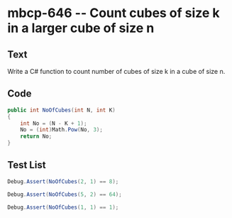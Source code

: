# mbcp-646 -- Count cubes of size k in a larger cube of size n

## Text

Write a C# function to count number of cubes of size k in a cube of size n.

## Code

```csharp
public int NoOfCubes(int N, int K)  
{  
    int No = (N - K + 1);  
    No = (int)Math.Pow(No, 3);  
    return No;  
}
```

## Test List

```csharp
Debug.Assert(NoOfCubes(2, 1) == 8);
```

```csharp
Debug.Assert(NoOfCubes(5, 2) == 64);
```

```csharp
Debug.Assert(NoOfCubes(1, 1) == 1);
```
